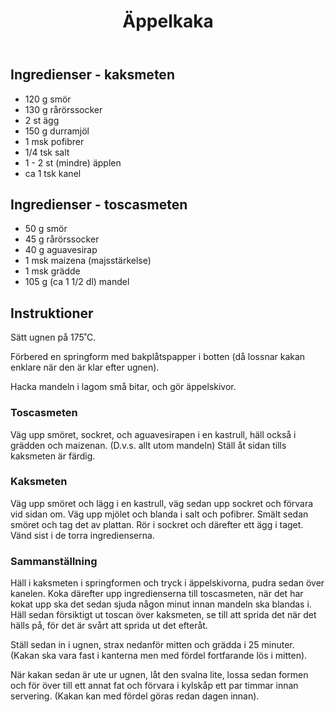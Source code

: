 ﻿---
title: Äppelkaka
slug: appelkaka
tags: [Bakverk, Efterrätt]
---

## Ingredienser  - kaksmeten

* 120 g smör
* 130 g rårörssocker
* 2 st ägg
* 150 g durramjöl
* 1 msk pofibrer
* 1/4 tsk salt
* 1 - 2 st (mindre) äpplen
* ca 1 tsk kanel

## Ingredienser - toscasmeten

* 50 g smör
* 45 g rårörssocker
* 40 g aguavesirap
* 1 msk maizena (majsstärkelse)
* 1 msk grädde
* 105 g (ca 1 1/2 dl) mandel

## Instruktioner

Sätt ugnen på 175˚C.

Förbered en springform med bakplåtspapper i botten (då lossnar kakan enklare när den är klar efter ugnen).

Hacka mandeln i lagom små bitar, och gör äppelskivor.

### Toscasmeten

Väg upp smöret, sockret, och aguavesirapen i en kastrull, häll också i grädden och maizenan. (D.v.s. allt utom mandeln) Ställ åt sidan tills kaksmeten är färdig.

### Kaksmeten

Väg upp smöret och lägg i en kastrull, väg sedan upp sockret och förvara vid sidan om. Väg upp mjölet och blanda i salt och pofibrer. Smält sedan smöret och tag det av plattan. Rör i sockret och därefter ett ägg i taget. Vänd sist i de torra ingredienserna.

### Sammanställning

Häll i kaksmeten i springformen och tryck i äppelskivorna, pudra sedan över kanelen. Koka därefter upp ingredienserna till toscasmeten, när det har kokat upp ska det sedan sjuda någon minut innan mandeln ska blandas i. Häll sedan försiktigt ut toscan över kaksmeten, se till att sprida det när det hälls på, för det är svårt att sprida ut det efteråt.

Ställ sedan in i ugnen, strax nedanför mitten och grädda i 25 minuter. (Kakan ska vara fast i kanterna men med fördel fortfarande lös i mitten).

När kakan sedan är ute ur ugnen, låt den svalna lite, lossa sedan formen och för över till ett annat fat och förvara i kylskåp ett par timmar innan servering. (Kakan kan med fördel göras redan dagen innan).
